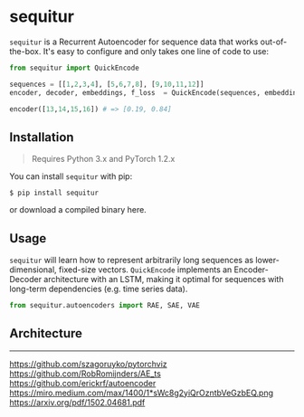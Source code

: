 # sequitur

`sequitur` is a Recurrent Autoencoder for sequence data that works out-of-the-box. It's easy to configure and only takes one line of code to use:

```python
from sequitur import QuickEncode

sequences = [[1,2,3,4], [5,6,7,8], [9,10,11,12]]
encoder, decoder, embeddings, f_loss  = QuickEncode(sequences, embedding_dim=2)

encoder([13,14,15,16]) # => [0.19, 0.84]
```

## Installation

> Requires Python 3.x and PyTorch 1.2.x

You can install `sequitur` with pip:

`$ pip install sequitur`

or download a compiled binary here.

## Usage

`sequitur` will learn how to represent arbitrarily long sequences as lower-dimensional, fixed-size vectors. `QuickEncode` implements an Encoder-Decoder architecture with an LSTM, making it optimal for sequences with long-term dependencies (e.g. time series data).

```python
from sequitur.autoencoders import RAE, SAE, VAE
```

## Architecture

<!--Provide proof that it's generally effective-->

---

https://github.com/szagoruyko/pytorchviz
https://github.com/RobRomijnders/AE_ts
https://github.com/erickrf/autoencoder
https://miro.medium.com/max/1400/1*sWc8g2yiQrOzntbVeGzbEQ.png
https://arxiv.org/pdf/1502.04681.pdf
